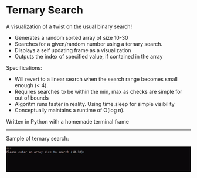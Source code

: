 # Ternary Search
A visualization of a twist on the usual binary search! 
- Generates a random sorted array of size 10-30
- Searches for a given/random number using a ternary search.
- Displays a self updating frame as a visualization
- Outputs the index of specified value, if contained in the array

Specifications: 

- Will revert to a linear search when the search range becomes small enough (< 4).
- Requires searches to be within the min, max as checks are simple for out of bounds
- Algoritm runs faster in reality. Using time.sleep for simple visibility
- Conceptually maintains a runtime of O(log n).

Written in Python with a homemade terminal frame

---

Sample of ternary search: 

![](sample.gif)